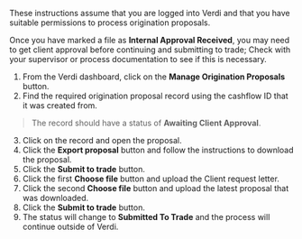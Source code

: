 These instructions assume that you are logged into Verdi and that you have suitable permissions to process origination proposals.  

Once you have marked a file as **Internal Approval Received**, you may need to get client approval before continuing and submitting to trade; Check with your supervisor or process documentation to see if this is necessary.  

1.	From the Verdi dashboard, click on the **Manage Origination Proposals** button.
2.	Find the required origination proposal record using the cashflow ID that it was created from.

> The record should have a status of **Awaiting Client Approval**.

3.	Click on the record and open the proposal.
4.	Click the **Export proposal** button and follow the instructions to download the proposal.
5.	Click the **Submit to trade** button.
6.	Click the first **Choose file** button and upload the Client request letter.
7.	Click the second **Choose file** button and upload the latest proposal that was downloaded.
8.	Click the **Submit to trade** button.
9.	The status will change to **Submitted To Trade** and the process will continue outside of Verdi.
